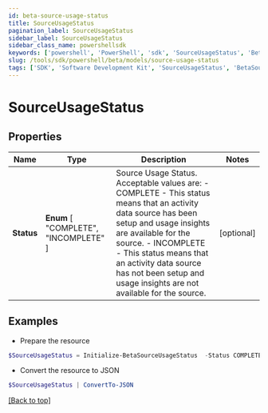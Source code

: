 ```yaml
---
id: beta-source-usage-status
title: SourceUsageStatus
pagination_label: SourceUsageStatus
sidebar_label: SourceUsageStatus
sidebar_class_name: powershellsdk
keywords: ['powershell', 'PowerShell', 'sdk', 'SourceUsageStatus', 'BetaSourceUsageStatus'] 
slug: /tools/sdk/powershell/beta/models/source-usage-status
tags: ['SDK', 'Software Development Kit', 'SourceUsageStatus', 'BetaSourceUsageStatus']
---
```



# SourceUsageStatus

## Properties

Name | Type | Description | Notes
------------ | ------------- | ------------- | -------------
**Status** |  **Enum** [  "COMPLETE",    "INCOMPLETE" ] | Source Usage Status. Acceptable values are:   - COMPLETE       - This status means that an activity data source has been setup and usage insights are available for the source.   - INCOMPLETE       - This status means that an activity data source has not been setup and usage insights are not available for the source. | [optional] 

## Examples

- Prepare the resource
```powershell
$SourceUsageStatus = Initialize-BetaSourceUsageStatus  -Status COMPLETE
```

- Convert the resource to JSON
```powershell
$SourceUsageStatus | ConvertTo-JSON
```


[[Back to top]](#) 

